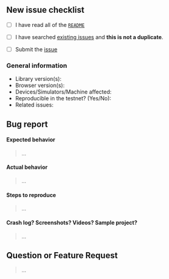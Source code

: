 ## New issue checklist
<!-- Before submitting this issue, make sure you have done the following -->

- [ ] I have read all of the [`README`](../../README.md)
- [ ] I have searched [existing issues][existing_issues] and **this is not a duplicate**.

- [ ] Submit the [issue](https://github.com/aronanda/boiler/issue)

[existing_issues]: https://github.com/aronanda/boiler/issues?q=is%3Aissue+sort%3Acreated-desc

### General information

- Library version(s):
- Browser version(s):
- Devices/Simulators/Machine affected:
- Reproducible in the testnet? (Yes/No): 
- Related issues:

## Bug report

#### Expected behavior

> ...

#### Actual behavior

> ...

#### Steps to reproduce

> ...

#### Crash log? Screenshots? Videos? Sample project?

>...

## Question or Feature Request

> ...
